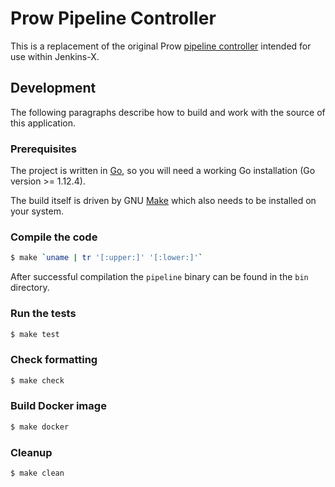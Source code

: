 # Prow Pipeline Controller

This is a replacement of the original Prow [pipeline controller](https://github.com/kubernetes/test-infra/tree/master/prow/cmd/pipeline) intended for use within Jenkins-X.

## Development

The following paragraphs describe how to build and work with the source of this application.

### Prerequisites

The project is written in [Go](https://golang.org/), so you will need a working Go installation (Go version >= 1.12.4).

The build itself is driven by GNU [Make](https://www.gnu.org/software/make/) which also needs to be installed on your system.

### Compile the code

```bash
$ make `uname | tr '[:upper:]' '[:lower:]'`
```

After successful compilation the `pipeline` binary can be found in the `bin` directory.

### Run the tests

```bash   
$ make test
```

### Check formatting

```bash   
$ make check
```

### Build Docker image

```bash   
$ make docker
```

### Cleanup

```bash   
$ make clean
```
